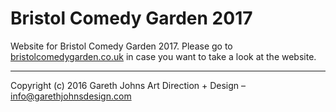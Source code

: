 # Bristol Comedy Garden 2017

Website for Bristol Comedy Garden 2017. Please go to [bristolcomedygarden.co.uk](http://bristolcomedygarden.co.uk) in case you want to take a look at the website.

* * *

Copyright (c) 2016 Gareth Johns Art Direction + Design – info@garethjohnsdesign.com